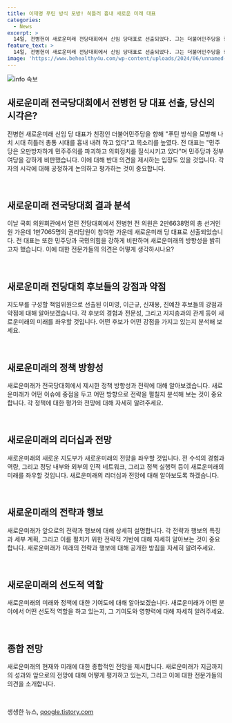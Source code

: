 ```yaml
---
title: 이재명 푸틴 방식 모방! 히틀러 흉내 새로운 미래 대표
categories:
  - News
excerpt: >
  14일, 전병헌이 새로운미래 전당대회에서 신임 당대표로 선출되었다. 그는 더불어민주당을 향해 푸틴 방식을 모방해 나치 시대 히틀러 총통 시대를 흉내 내려 하고 있다며 비판했고, 민주당과 정부 여당에 대한 비판도 쏟아냈다. 이에 2만6638명의 선거인 중 1만7065명의 권리당원이 투표에 참여해 전 전 의원이 새 대표로 선출되었으며, 함께 지도부를 이룰 책임위원 4명도 선출되었다.
feature_text: >
  14일, 전병헌이 새로운미래 전당대회에서 신임 당대표로 선출되었다. 그는 더불어민주당을 향해 푸틴 방식을 모방해 나치 시대 히틀러 총통 시대를 흉내 내려 하고 있다며 비판했고, 민주당과 정부 여당에 대한 비판도 쏟아냈다. 이에 2만6638명의 선거인 중 1만7065명의 권리당원이 투표에 참여해 전 전 의원이 새 대표로 선출되었으며, 함께 지도부를 이룰 책임위원 4명도 선출되었다.
image: 'https://www.behealthy4u.com/wp-content/uploads/2024/06/unnamed-file.png'
---
```


<p><img src="https://www.behealthy4u.com/wp-content/uploads/2024/06/unnamed-file.png" alt="info 속보" /></p>

<h2 data-ke-size="size26">새로운미래 전국당대회에서 전병헌 당 대표 선출, 당신의 시각은?</h2>

<p>전병헌 새로운미래 신임 당 대표가 친정인 더불어민주당을 향해 "푸틴 방식을 모방해 나치 시대 히틀러 총통 시대를 흉내 내려 하고 있다"고 목소리를 높였다. 전 대표는 "민주당은 오만방자하게 민주주의를 파괴하고 의회정치를 질식시키고 있다"며 민주당과 정부 여당을 강하게 비판했습니다. 이에 대해 반대 의견을 제시하는 입장도 있을 것입니다. 각자의 시각에 대해 공정하게 논의하고 평가하는 것이 중요합니다.</p>

<p data-ke-size="size16">&nbsp;</p>

<h2 data-ke-size="size24">새로운미래 전국당대회 결과 분석</h2>

<p>이날 국회 의원회관에서 열린 전당대회에서 전병헌 전 의원은 2만6638명의 총 선거인원 가운데 1만7065명의 권리당원이 참여한 가운데 새로운미래 당 대표로 선출되었습니다. 전 대표는 또한 민주당과 국민의힘을 강하게 비판하며 새로운미래의 방향성을 밝히고자 했습니다. 이에 대한 전문가들의 의견은 어떻게 생각하시나요?</p>

<p data-ke-size="size16">&nbsp;</p>

<h2 data-ke-size="size24">새로운미래 전당대회 후보들의 강점과 약점</h2>

<p>지도부를 구성할 책임위원으로 선출된 이미영, 이근규, 신재용, 진예찬 후보들의 강점과 약점에 대해 알아보겠습니다. 각 후보의 경험과 전문성, 그리고 지지층과의 관계 등이 새로운미래의 미래를 좌우할 것입니다. 어떤 후보가 어떤 강점을 가지고 있는지 분석해 보세요.</p>

<p data-ke-size="size16">&nbsp;</p>

<h2 data-ke-size="size24">새로운미래의 정책 방향성</h2>

<p>새로운미래가 전국당대회에서 제시한 정책 방향성과 전략에 대해 알아보겠습니다. 새로운미래가 어떤 이슈에 중점을 두고 어떤 방향으로 전략을 펼칠지 분석해 보는 것이 중요합니다. 각 정책에 대한 평가와 전망에 대해 자세히 알려주세요.</p>

<p data-ke-size="size16">&nbsp;</p>

<h2 data-ke-size="size24">새로운미래의 리더십과 전망</h2>

<p>새로운미래의 새로운 지도부가 새로운미래의 전망을 좌우할 것입니다. 전 수석의 경험과 역량, 그리고 정당 내부와 외부의 인적 네트워크, 그리고 정책 실행력 등이 새로운미래의 미래를 좌우할 것입니다. 새로운미래의 리더십과 전망에 대해 알아보도록 하겠습니다.</p>

<p data-ke-size="size16">&nbsp;</p>

<h2 data-ke-size="size24">새로운미래의 전략과 행보</h2>

<p>새로운미래가 앞으로의 전략과 행보에 대해 상세히 설명합니다. 각 전략과 행보의 특징과 세부 계획, 그리고 이를 펼치기 위한 전략적 기반에 대해 자세히 알아보는 것이 중요합니다. 새로운미래가 미래의 전략과 행보에 대해 공개한 방침을 자세히 알려주세요.</p>

<p data-ke-size="size16">&nbsp;</p>

<h2 data-ke-size="size24">새로운미래의 선도적 역할</h2>

<p>새로운미래의 미래와 정책에 대한 기여도에 대해 알아보겠습니다. 새로운미래가 어떤 분야에서 어떤 선도적 역할을 하고 있는지, 그 기여도와 영향력에 대해 자세히 알려주세요.</p>

<p data-ke-size="size16">&nbsp;</p>

<h2 data-ke-size="size24">종합 전망</h2>

<p>새로운미래의 현재와 미래에 대한 종합적인 전망을 제시합니다. 새로운미래가 지금까지의 성과와 앞으로의 전망에 대해 어떻게 평가하고 있는지, 그리고 이에 대한 전문가들의 의견을 소개합니다.</p>

<p data-ke-size="size16">&nbsp;</p>
생생한 뉴스, <a href="https://qoogle.tistory.com" rel="dofollow">qoogle.tistory.com</a>


